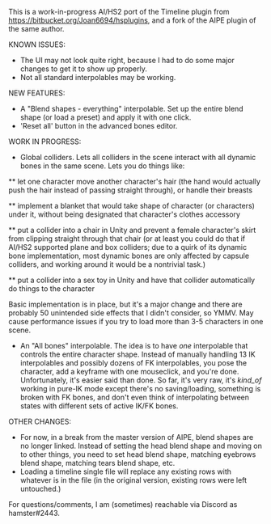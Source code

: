 This is a work-in-progress AI/HS2 port of the Timeline plugin from https://bitbucket.org/Joan6694/hsplugins, and a fork of the AIPE plugin of the same author.

KNOWN ISSUES:

* The UI may not look quite right, because I had to do some major changes to get it to show up properly.
* Not all standard interpolables may be working. 

NEW FEATURES:

* A "Blend shapes - everything" interpolable. Set up the entire blend shape (or load a preset) and apply it with one click. 
* 'Reset all' button in the advanced bones editor.

WORK IN PROGRESS:

* Global colliders. Lets all colliders in the scene interact with all dynamic bones in the same scene. Lets you do things like:

** let one character move another character's hair (the hand would actually push the hair instead of passing straight through), or handle their breasts

** implement a blanket that would take shape of character (or characters) under it, without being designated that character's clothes accessory

** put a collider into a chair in Unity and prevent a female character's skirt from clipping straight through that chair (or at least you could do that if AI/HS2 supported plane and box colliders; due to a quirk of its dynamic bone implementation, most dynamic bones are only affected by  capsule colliders, and working around it would be a nontrivial task.)

** put a collider into a sex toy in Unity and have that collider automatically do things to the character 

Basic implementation is in place, but it's a major change and there are probably 50 unintended side effects that I didn't consider, so YMMV. 
May cause performance issues if you try to load more than 3-5 characters in one scene.

* An "All bones" interpolable. The idea is to have _one_ interpolable that controls the entire character shape. Instead of manually handling 13 IK interpolables and possibly dozens of FK interpolables, you pose the character, add a keyframe with one mouseclick, and you're done. 
Unfortunately, it's easier said than done. So far, it's very raw, it's _kind_of_ working in pure-IK mode except there's no saving/loading, something is broken with FK bones, and don't even think of interpolating between states with different sets of active IK/FK bones. 

OTHER CHANGES:

* For now, in a break from the master version of AIPE, blend shapes are no longer linked. Instead of setting the head blend shape and moving on to other things, you need to set head blend shape, matching eyebrows blend shape, matching tears blend shape, etc.
* Loading a timeline single file will replace any existing rows with whatever is in the file (in the original version, existing rows were left untouched.) 

For questions/comments, I am (sometimes) reachable via Discord as hamster#2443.